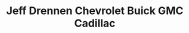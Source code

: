 ---
title: "Jeff Drennen Chevrolet Buick GMC Cadillac"
url: /zanesville/jeff-drennen-chevrolet-buick-gmc-cadillac/
shop: Autohaus
---